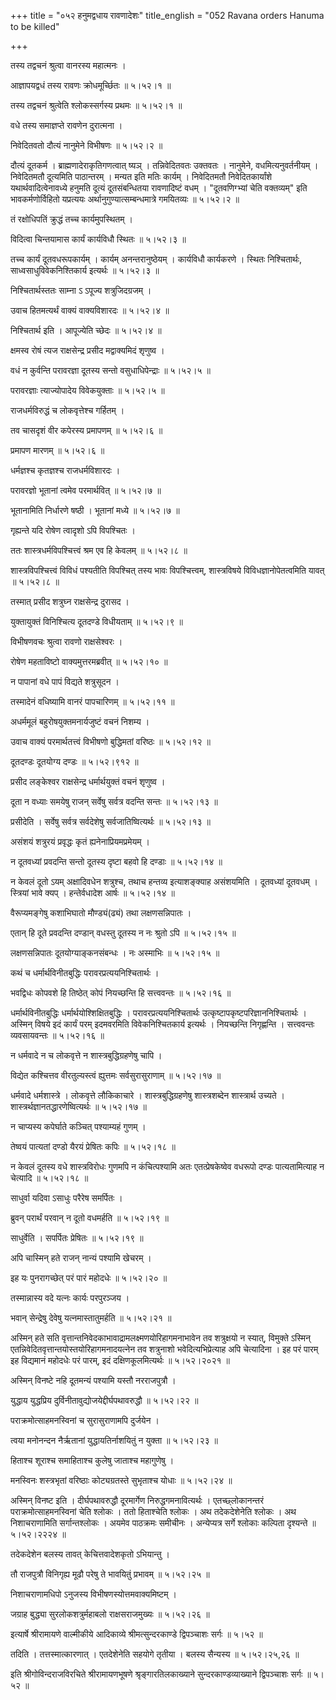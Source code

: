 +++
title = "०५२ हनुमद्वधाय रावणादेशः"
title_english = "052 Ravana orders Hanuma to be killed"

+++


तस्य तद्वचनं श्रुत्वा वानरस्य महात्मनः ।  

आज्ञापयद्वधं तस्य रावणः क्रोधमूर्च्छितः  ॥  ५।५२।१ ॥   

तस्य तद्वचनं श्रुत्वेति श्लोकस्सर्गस्य प्रथमः  ॥  ५।५२।१ ॥   

  

वधे तस्य समाज्ञप्ते रावणेन दुरात्मना ।  

निवेदितवतो दौत्यं नानुमेने विभीषणः  ॥  ५।५२।२ ॥   

दौत्यं दूतकर्म । ब्राह्मणादेराकृतिगणत्वात् ष्यञ् । तन्निवेदितवतः उक्तवतः
। नानुमेने, वधमित्यनुवर्तनीयम् । निवेदितमतौ दूत्यमिति पाठान्तरम् । मन्यत
इति मतिः कार्यम् । निवेदितमतौ निवेदितकार्यांशे यथार्थवादित्वेनावध्ये
हनुमति दूत्यं दूतसंबन्धितया रावणादिष्टं वधम् । "दूतवणिग्भ्यां चेति
वक्तव्यम्" इति भावकर्मणोर्विहितो यप्रत्ययः अर्थानुगुण्यात्सम्बन्धमात्रे
गमयितव्यः  ॥  ५।५२।२ ॥   

  

तं रक्षोधिपतिं क्रुद्धं तच्च कार्यमुपस्थितम् ।  

विदित्वा चिन्तयामास कार्यं कार्यविधौ स्थितः  ॥  ५।५२।३ ॥   

तच्च कार्यं दूतवधरूपकार्यम् । कार्यम् अनन्तरानुष्ठेयम् । कार्यविधौ
कार्यकरणे । स्थितः निश्चितार्थः, साध्वसाधुविवेकनिश्तिकार्य इत्यर्थः  ॥ 
५।५२।३ ॥   

  

निश्चितार्थस्ततः साम्ना ऽ ऽपूज्य शत्रुजिदग्रजम् ।  

उवाच हितमत्यर्थं वाक्यं वाक्यविशारदः  ॥  ५।५२।४ ॥   

निश्चितार्थ इति । आपूज्येति च्छेदः  ॥  ५।५२।४ ॥   

  

क्षमस्व रोषं त्यज राक्षसेन्द्र प्रसीद मद्वाक्यमिदं शृणुष्व ।  

वधं न कुर्वन्ति परावरज्ञा दूतस्य सन्तो वसुधाधिपेन्द्राः  ॥  ५।५२।५ ॥   

परावरज्ञाः त्याज्योपादेय विवेकयुक्ताः  ॥  ५।५२।५ ॥   

  

राजधर्मविरुद्धं च लोकवृत्तेश्च गर्हितम् ।  

तव चासदृशं वीर कपेरस्य प्रमापणम्  ॥  ५।५२।६ ॥   

प्रमापण मारणम्  ॥  ५।५२।६ ॥   

  

धर्मज्ञश्च कृतज्ञश्च राजधर्मविशारदः ।  

परावरज्ञो भूतानां त्वमेव परमार्थवित्  ॥  ५।५२।७ ॥   

भूतानामिति निर्धारणे षष्ठी । भूतानां मध्ये  ॥  ५।५२।७ ॥   

  

गृह्यन्ते यदि रोषेण त्वादृशो ऽपि विपश्चितः ।  

ततः शास्त्रधर्मविपश्चित्त्वं श्रम एव हि केवलम्  ॥  ५।५२।८ ॥   

शास्त्रविपश्चित्त्वं विविधं पश्यतीति विपश्चित् तस्य भावः विपश्चित्त्वम्,
शास्त्रविषये विविधज्ञानोपेतत्वमिति यावत्  ॥  ५।५२।८ ॥   

  

तस्मात् प्रसीद शत्रुघ्न राक्षसेन्द्र दुरासद ।  

युक्तायुक्तं विनिश्चित्य दूतदण्डे विधीयताम्  ॥  ५।५२।९ ॥   

विभीषणवचः श्रुत्वा रावणो राक्षसेश्वरः ।  

रोषेण महताविष्टो वाक्यमुत्तरमब्रवीत्  ॥  ५।५२।१० ॥   

न पापानां वधे पापं विद्यते शत्रुसूदन ।  

तस्मादेनं वधिष्यामि वानरं पापचारिणम्  ॥  ५।५२।११ ॥   

अधर्ममूलं बहुरोषयुक्तमनार्यजुष्टं वचनं निशम्य ।  

उवाच वाक्यं परमार्थतत्त्वं विभीषणो बुद्धिमतां वरिष्ठः  ॥  ५।५२।१२ ॥   

दूतदण्डः दूतयोग्य दण्डः  ॥  ५।५२।९१२ ॥   

  

प्रसीद लङ्केश्वर राक्षसेन्द्र धर्मार्थयुक्तं वचनं शृणुष्व ।  

दूता न वध्याः समयेषु राजन् सर्वेषु सर्वत्र वदन्ति सन्तः  ॥  ५।५२।१३ ॥   

प्रसीदेति । सर्वेषु सर्वत्र सर्वदेशेषु सर्वजातिष्वित्यर्थः  ॥ 
५।५२।१३ ॥   

  

असंशयं शत्रुरयं प्रवृद्धः कृतं ह्यनेनाप्रियमप्रमेयम् ।  

न दूतवध्यां प्रवदन्ति सन्तो दूतस्य दृष्टा बहवो हि दण्डाः  ॥  ५।५२।१४ ॥   

न केवलं दूतो ऽयम् अक्षादिवधेन शत्रुश्च, तथाच हन्तव्य इत्याशङ्क्याह
असंशयमिति । दूतवध्यां दूतवधम् । स्त्रियां भावे क्यप् । हन्तेर्वधादेश
आर्षः  ॥  ५।५२।१४ ॥   

  

वैरूप्यमङ्गेषु कशाभिघातो मौण्ड्यं(ढ्यं) तथा लक्षणसन्निपातः ।  

एतान् हि दूते प्रवदन्ति दण्डान् वधस्तु दूतस्य न नः श्रुतो ऽपि  ॥ 
५।५२।१५ ॥   

लक्षणसन्निपातः दूतयोग्याङ्कनसंबन्धः । नः अस्माभिः  ॥  ५।५२।१५ ॥   

  

कथं च धर्मार्थविनीतबुद्धिः परावरप्रत्ययनिश्चितार्थः ।  

भवद्विधः कोपवशे हि तिष्ठेत् कोपं नियच्छन्ति हि सत्त्ववन्तः  ॥ 
५।५२।१६ ॥   

धर्मार्थविनीतबुद्धिः धर्मार्थयोश्शिक्षितबुद्धिः ।
परावरप्रत्ययनिश्चितार्थः उत्कृष्टापकृष्टपरिज्ञाननिश्चितार्थः । अस्मिन्
विषये इदं कार्यं परम् इदमवरमिति विवेकनिश्चितकार्य इत्यर्थः । नियच्छन्ति
निगृह्णन्ति । सत्त्ववन्तः व्यवसायवन्तः  ॥  ५।५२।१६ ॥   

  

न धर्मवादे न च लोकवृत्ते न शास्त्रबुद्धिग्रहणेषु चापि ।  

विद्येत कश्चित्तव वीरतुल्यस्त्वं ह्युत्तमः सर्वसुरासुराणाम्  ॥ 
५।५२।१७ ॥   

धर्मवादे धर्मशास्त्रे । लोकवृत्ते लौकिकाचारे । शास्त्रबुद्धिग्रहणेषु
शास्त्रशब्देन शास्त्रार्थ उच्यते । शास्त्रर्थज्ञानतद्धारणेष्वित्यर्थः  ॥ 
५।५२।१७ ॥   

  

न चाप्यस्य कपेर्घाते कञ्चित् पश्याम्यहं गुणम् ।  

तेष्वयं पात्यतां दण्डो यैरयं प्रेषितः कपिः  ॥  ५।५२।१८ ॥   

न केवलं दूतस्य वधे शास्त्रविरोधः गुणमपि न कंचित्पश्यामि अतः
एतत्प्रेषकेष्वेव वधरूपो दण्डः पात्यतामित्याह न चेत्यादि  ॥  ५।५२।१८ ॥   

  

साधुर्वा यदिवा ऽसाधुः परैरेष समर्पितः ।  

ब्रुवन् परार्थं परवान् न दूतो वधमर्हति  ॥  ५।५२।१९ ॥   

साधुर्वेति । सपर्पितः प्रेषितः  ॥  ५।५२।१९ ॥   

  

अपि चास्मिन् हते राजन् नान्यं पश्यामि खेचरम् ।  

इह यः पुनरागच्छेत् परं पारं महोदधेः  ॥  ५।५२।२० ॥   

तस्मान्नास्य वदे यत्नः कार्यः परपुरञ्जय ।  

भवान् सेन्द्रेषु देवेषु यत्नमास्तातुमर्हति  ॥  ५।५२।२१ ॥   

अस्मिन् हते सति वृत्तान्तनिवेदकाभावाद्रामलक्ष्मणयोरिहागमनाभावेन तव
शत्रुक्षयो न स्यात्, विमुक्ते ऽस्मिन्
एतन्निवेदितवृत्तान्तयोस्तयोरिहागमनादयत्नेन तव शत्रुनाशो
भवेदित्यभिप्रेत्याह अपि चेत्यादिना । इह परं पारम् इह विद्यमानं महोदधेः
परं पारम्, इदं दक्षिणकूलमित्यर्थः  ॥  ५।५२।२०२१ ॥   

  

अस्मिन् विनष्टे नहि दूतमन्यं पश्यामि यस्तौ नरराजपुत्रौ ।  

युद्धाय युद्धप्रिय दुर्विनीतावुद्योजयेद्दीर्घपथावरुद्धौ  ॥  ५।५२।२२ ॥   

पराक्रमोत्साहमनस्विनां च सुरासुराणामपि दुर्जयेन ।  

त्वया मनोनन्दन नैर्ऋतानां युद्धायतिर्नाशयितुं न युक्ता  ॥  ५।५२।२३ ॥   

हिताश्च शूराश्च समाहिताश्च कुलेषु जाताश्च महागुणेषु ।  

मनस्विनः शस्त्रभृतां वरिष्ठाः कोट्यग्रतस्ते सुभृताश्च योधाः  ॥ 
५।५२।२४ ॥   

अस्मिन् विनष्ट इति । दीर्घपथावरुद्धौ दूरमार्गेण निरुद्धगमनावित्यर्थः ।
एतच्छ्लोकानन्तरं पराक्रमोत्साहमनस्विनां चेति श्लोकः । ततो हिताश्चेति
श्लोकः । अथ तदेकदेशेनेति श्लोकः । अथ निशाचराणामिति सर्गान्तश्लोकः ।
अयमेव पाठक्रमः समीचीनः । अन्येप्यत्र सर्गे श्लोकाः कल्पिता दृश्यन्ते  ॥ 
५।५२।२२२४ ॥   

  

तदेकदेशेन बलस्य तावत् केचित्तवादेशकृतो ऽभियान्तु ।  

तौ राजपुत्रौ विनिगृह्य मूढौ परेषु ते भावयितुं प्रभावम्  ॥  ५।५२।२५ ॥   

निशाचराणामधिपो ऽनुजस्य विभीषणस्योत्तमवाक्यमिष्टम् ।  

जग्राह बुद्ध्या सुरलोकशत्रुर्महाबलो राक्षसराजमुख्यः  ॥  ५।५२।२६ ॥   

इत्यार्षे श्रीरामायणे वाल्मीकीये आदिकाव्ये श्रीमत्सुन्दरकाण्डे
द्विपञ्चाशः सर्गः  ॥  ५।५२ ॥   

तदिति । तत्तस्मात्कारणात् । एतदेशेनेति सहयोगे तृतीया । बलस्य सैन्यस्य  ॥ 
५।५२।२५,२६ ॥   

इति श्रीगोविन्दराजविरचिते श्रीरामायणभूषणे श्रृङ्गारतिलकाख्याने
सुन्दरकाण्डव्याख्याने द्विपञ्चाशः सर्गः  ॥  ५।५२ ॥   


